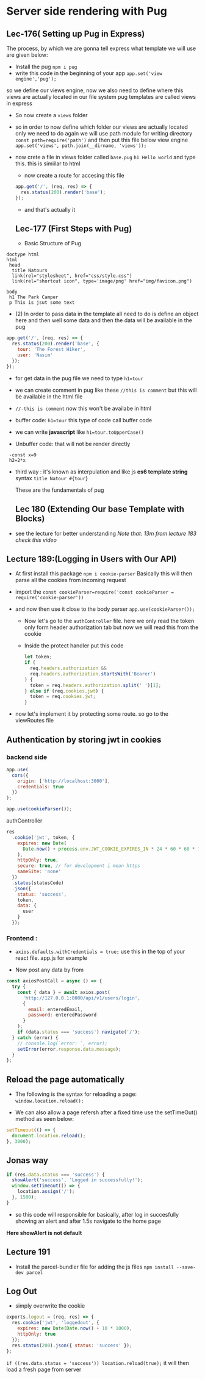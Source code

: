 # Server side rendering with Pug

## Lec-176( Setting up Pug in Express)

The process, by which we are gonna tell express what template we will use are given below:

- Install the pug `npm i pug`
- write this code in the beginning of your app `app.set('view engine','pug');`

so we define our views engine, now we also need to define where this views are actually located in our file system
pug templates are called views in express

- So now create a `views` folder

- so in order to now define which folder our views are actually located only we need to do again
  we will use path module for writing directory
  `const path=require('path')` and then put this file below view engine `app.set('views', path.join(__dirname, 'views'));`

- now crete a file in views folder called `base.pug`
  `h1 Hello world` and type this. this is simiilar to html

  - now create a route for accesing this file

  ```js
  app.get('/', (req, res) => {
    res.status(200).render('base');
  });
  ```

  - and that's actually it

  ## Lec-177 (First Steps with Pug)

  - Basic Structure of Pug

```pug
doctype html
html
 head
  title Natours
  link(rel="stylesheet", href="css/style.css")
  link(rel="shortcut icon", type='image/png' href="img/favicon.png")

body
 h1 The Park Camper
 p This is jsut some text
```

- (2) In order to pass data in the template all need to do is define an object here and then well some data and then
  the data will be available in the pug

```js
app.get('/', (req, res) => {
  res.status(200).render('base', {
    tour: 'The Forest Hiker',
    user: 'Nasim'
  });
});
```

- for get data in the pug file we need to type `h1=tour`
- we can create comment in pug like these `//this is comment` but this will be available in the html file

- `//-this is comment` now this won't be availabe in html

- buffer code: `h1=tour` this type of code call buffer code
- we can write **javascript** like `h1=tour.toUpperCase()`

- Unbuffer code: that will not be render directly

```pug
 -const x=9
 h2=2*x
```

- third way : it's known as interpulation and like js **es6 template string** syntax
  `title Natour #{tour`}

  These are the fundamentals of pug

  ## Lec 180 (Extending Our base Template with Blocks)

- see the lecture for better understanding
  _Note that: 13m from lecture 183 check this video_

## Lecture 189:(Logging in Users with Our API)

- At first install this package `npm i cookie-parser`
  Basically this will then parse all the cookies from incoming request

- import the `const cookieParser=require('const cookieParser = require('cookie-parser'))`
- and now then use it close to the body parser
  `app.use(cookieParser());`

  - Now let's go to the `authController` file. here we only read the token only form header authorization tab
    but now we will read this from the cookie

  - Inside the protect handler put this code

    ```js
    let token;
    if (
      req.headers.authorization &&
      req.headers.authorization.startsWith('Bearer')
    ) {
      token = req.headers.authorization.split(' ')[1];
    } else if (req.cookies.jwt) {
      token = req.cookies.jwt;
    }
    ```

- now let's implement it by protecting some route. so go to the viewRoutes file

## Authentication by storing jwt in cookies

### backend side

```js
app.use(
  cors({
    origin: ['http://localhost:3000'],
    credentials: true
  })
);

app.use(cookieParser());
```

authController

```js
res
  .cookie('jwt', token, {
    expires: new Date(
      Date.now() + process.env.JWT_COOKIE_EXPIRES_IN * 24 * 60 * 60 * 1000
    ),
    httpOnly: true,
    secure: true, // for development i mean https
    sameSite: 'none'
  })
  .status(statusCode)
  .json({
    status: 'success',
    token,
    data: {
      user
    }
  });
```

### Frontend :

- `axios.defaults.withCredentials = true;` use this in the top of your react file. app.js for example

- Now post any data by from

```js
const axiosPostCall = async () => {
  try {
    const { data } = await axios.post(
      'http://127.0.0.1:8000/api/v1/users/login',
      {
        email: enteredEmail,
        password: enteredPassword
      }
    );
    if (data.status === 'success') navigate('/');
  } catch (error) {
    // console.log(`error: `, error);
    setError(error.response.data.message);
  }
};
```

## Reload the page automatically

- The following is the syntax for reloading a page:
  `window.location.reload();`

* We can also allow a page refersh after a fixed time use the setTimeOut() method as seen below:

```js
setTimeout(() => {
  document.location.reload();
}, 3000);
```

## Jonas way

```js
if (res.data.status === 'success') {
  showAlert('success', 'Logged in successfully!');
  window.setTimeout(() => {
    location.assign('/');
  }, 1500);
}
```

- so this code will responsible for basically, after log in succesfully showing an alert and after 1.5s navigate to the home page

**Here showAlert is not default**

## Lecture 191

- Install the parcel-bundler file for adding the js files `npm install --save-dev parcel`

## Log Out

- simply overwrite the cookie

```js
exports.logout = (req, res) => {
  res.cookie('jwt', 'loggedout', {
    expires: new Date(Date.now() + 10 * 1000),
    httpOnly: true
  });
  res.status(200).json({ status: 'success' });
};
```

`if ((res.data.status = 'success')) location.reload(true);` it will then load a fresh page from server
